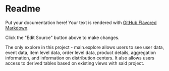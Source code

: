 # Readme

Put your documentation here! Your text is rendered with [GitHub Flavored Markdown](https://help.github.com/articles/github-flavored-markdown).

Click the "Edit Source" button above to make changes.


The only explore in this project - main.explore allows users to see user data, event data, item level data, order level data, product details, aggregation information, and information on distribution centers.  It also allows users access to derived tables based on existing views with said project.
